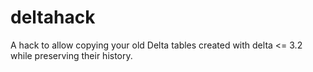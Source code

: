 # deltahack
A hack to allow copying your old Delta tables created with delta &lt;= 3.2 while preserving their history.
